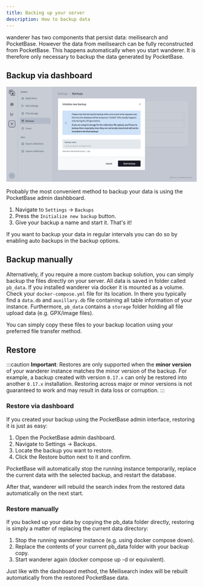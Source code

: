 ```yaml
---
title: Backing up your server
description: How to backup data
---
```


<span class="-tracking-[0.075em]">wanderer</span> has two components that persist data: meilisearch and PocketBase. However the data from meilisearch can be fully reconstructed from PocketBase. This happens automatically when you start <span class="-tracking-[0.075em]">wanderer</span>. It is therefore only necessary to backup the data generated by PocketBase. 

## Backup via dashboard

![Pocketbase Backup](../../../assets/guides/pocketbase_backup.png)

Probably the most convenient method to backup your data is using the PocketBase admin dashbboard. 
1. Navigate to `Settings` -> `Backups` 
2. Press the `Initialize new backup` button. 
3. Give your backup a name and start it. That's it! 

If you want to backup your data in regular intervals you can do so by enabling auto backups in the backup options.

## Backup manually

Alternatively, if you require a more custom backup solution, you can simply backup the files directly on your server. All data is saved in folder called `pb_data`. If you installed <span class="-tracking-[0.075em]">wanderer</span> via docker it is mounted as a volume. Check your `docker-compose.yml` file for its location. In there you typically find a `data.db` and `auxillary.db` file containing all table information of your instance. Furthermore, `pb_data` contains a `storage` folder holding all file upload data (e.g. GPX/image files). 

You can simply copy these files to your backup location using your preferred file transfer method. 

## Restore

:::caution
**Important**: Restores are only supported when the **minor version** of your <span class="-tracking-[0.075em]">wanderer</span> instance matches the minor version of the backup. For example, a backup created with version `0.17.x` can only be restored into another `0.17.x` installation. Restoring across major or minor versions is not guaranteed to work and may result in data loss or corruption.
:::

### Restore via dashboard

If you created your backup using the PocketBase admin interface, restoring it is just as easy:

1. Open the PocketBase admin dashboard.
2. Navigate to Settings → Backups.
3. Locate the backup you want to restore.
4. Click the Restore button next to it and confirm.

PocketBase will automatically stop the running instance temporarily, replace the current data with the selected backup, and restart the database.

After that, <span class="-tracking-[0.075em]">wanderer</span> will rebuild the search index from the restored data automatically on the next start.

### Restore manually

If you backed up your data by copying the pb_data folder directly, restoring is simply a matter of replacing the current data directory:

1. Stop the running <span class="-tracking-[0.075em]">wanderer</span> instance (e.g. using docker compose down).
2. Replace the contents of your current pb_data folder with your backup copy.
3. Start <span class="-tracking-[0.075em]">wanderer</span> again (docker compose up -d or equivalent).

Just like with the dashboard method, the Meilisearch index will be rebuilt automatically from the restored PocketBase data.

